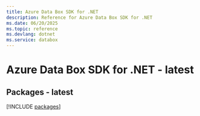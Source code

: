 ```yaml
---
title: Azure Data Box SDK for .NET
description: Reference for Azure Data Box SDK for .NET
ms.date: 06/20/2025
ms.topic: reference
ms.devlang: dotnet
ms.service: databox
---
```

# Azure Data Box SDK for .NET - latest
## Packages - latest
[!INCLUDE [packages](data-box-index.md)]